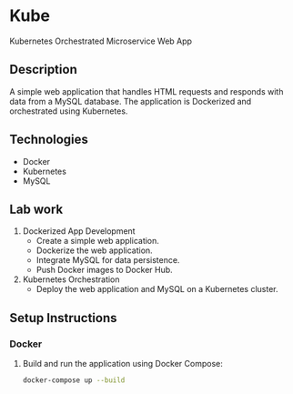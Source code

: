 # Kube
Kubernetes Orchestrated Microservice Web App

## Description
A simple web application that handles HTML requests and responds with data from a MySQL database. The application is Dockerized and orchestrated using Kubernetes.

## Technologies
- Docker
- Kubernetes
- MySQL

## Lab work
1. Dockerized App Development
   - Create a simple web application.
   - Dockerize the web application.
   - Integrate MySQL for data persistence.
   - Push Docker images to Docker Hub.
2. Kubernetes Orchestration
   - Deploy the web application and MySQL on a Kubernetes cluster.

## Setup Instructions

### Docker
1. Build and run the application using Docker Compose:
   ```sh
   docker-compose up --build
